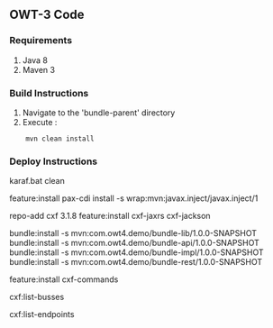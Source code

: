 ## OWT-3 Code


### Requirements
1. Java 8
2. Maven 3

### Build Instructions

1. Navigate to the 'bundle-parent' directory
2. Execute :
```
    mvn clean install
```

### Deploy Instructions
 karaf.bat clean


 feature:install pax-cdi 
 install -s wrap:mvn:javax.inject/javax.inject/1


 repo-add cxf 3.1.8 
 feature:install cxf-jaxrs cxf-jackson 

bundle:install -s mvn:com.owt4.demo/bundle-lib/1.0.0-SNAPSHOT
bundle:install -s mvn:com.owt4.demo/bundle-api/1.0.0-SNAPSHOT
bundle:install -s mvn:com.owt4.demo/bundle-impl/1.0.0-SNAPSHOT
bundle:install -s mvn:com.owt4.demo/bundle-rest/1.0.0-SNAPSHOT



feature:install cxf-commands


cxf:list-busses 

cxf:list-endpoints 

